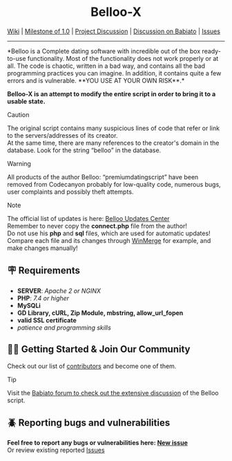 <h1 align="center">Belloo-X</h1>

[Wiki](https://github.com/Sh4d0v/belloo-x/wiki) | [Milestone of 1.0](https://github.com/Sh4d0v/belloo-x/milestone/1) | [Project Discussion](https://github.com/Sh4d0v/belloo-x/discussions) | [Discussion on Babiato](https://babia.to/threads/belloo-complete-premium-dating-software-unlimited-domains.20609/) | [Issues](https://github.com/Sh4d0v/belloo-x/issues)
<hr />
*Belloo is a Complete dating software with incredible out of the box ready-to-use functionality. Most of the functionality does not work properly or at all. The code is chaotic, written in a bad way, and contains all the bad programming practices you can imagine. In addition, it contains quite a few errors and is vulnerable. **YOU USE AT YOUR OWN RISK**.*

**Belloo-X is an attempt to modify the entire script in order to bring it to a usable state.**

> [!CAUTION]
> The original script contains many suspicious lines of code that refer or link to the servers/addresses of its creator.<br />
> At the same time, there are many references to the creator's domain in the database. Look for the string “belloo” in the database.

> [!WARNING]
> All products of the author Belloo: “premiumdatingscript” have been removed from Codecanyon probably for low-quality code, numerous bugs, user complaints and possibly theft attempts.

> [!NOTE]
> The official list of updates is here: [Belloo Updates Center](https://premiumdatingscript.com/updates-center)<br />
> Remember to never copy the **connect.php** file from the author!<br />
> Do not use his **php** and **sql** files, which are used for automatic updates!<br />
> Compare each file and its changes through [WinMerge](https://winmerge.org/) for example, and make changes manually!

## 🪧 Requirements
-   **SERVER**: *Apache 2 or NGINX*
-   **PHP**: *7.4 or higher*
-   **MySQLi**
-   **GD Library, cURL, Zip Module, mbstring, allow_url_fopen**
-   **valid SSL certificate**
-   *patience and programming skills*

## 👋🏻 Getting Started & Join Our Community
Check out our list of [contributors](https://github.com/Sh4d0v/belloo-x/contributors) and become one of them.<br />
> [!TIP]
> Visit the [Babiato forum to check out the extensive discussion](https://babia.to/threads/belloo-complete-premium-dating-software-unlimited-domains.20609/) of the Belloo script.

## 🪲 Reporting bugs and vulnerabilities
**Feel free to report any bugs or vulnerabilities here: [New issue](https://github.com/Sh4d0v/belloo-x/issues/new)**<br />
Or review existing reported [Issues](https://github.com/Sh4d0v/belloo-x/issues)